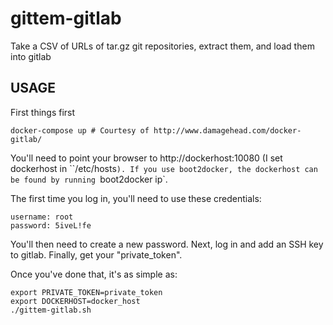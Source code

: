 # gittem-gitlab

Take a CSV of URLs of tar.gz git repositories, extract them, and load them into gitlab


## USAGE

First things first
```
docker-compose up # Courtesy of http://www.damagehead.com/docker-gitlab/
```

You'll need to point your browser to http://dockerhost:10080 (I set dockerhost in ``/etc/hosts`). If you use boot2docker, the dockerhost can be found by running `boot2docker ip`.

The first time you log in, you'll need to use these credentials:
```
username: root
password: 5iveL!fe
```

You'll then need to create a new password. Next, log in and add an SSH key to gitlab. Finally, get your "private_token".

Once you've done that, it's as simple as:

```
export PRIVATE_TOKEN=private_token
export DOCKERHOST=docker_host
./gittem-gitlab.sh
```
